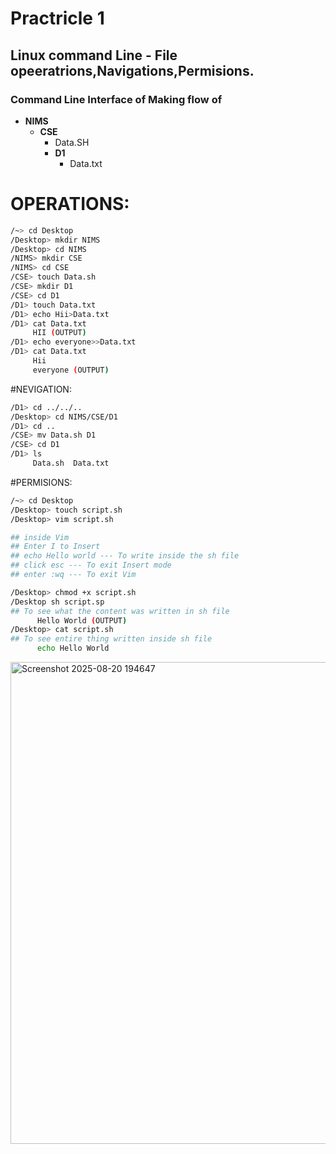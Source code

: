 # Practricle 1
## Linux command Line - File opeeratrions,Navigations,Permisions.

### Command Line Interface of Making flow of 
 * **NIMS** 
     * **CSE**
        * Data.SH
        * **D1**
           * Data.txt
# OPERATIONS:
````bash
/~> cd Desktop
/Desktop> mkdir NIMS
/Desktop> cd NIMS
/NIMS> mkdir CSE
/NIMS> cd CSE
/CSE> touch Data.sh
/CSE> mkdir D1
/CSE> cd D1
/D1> touch Data.txt
/D1> echo Hii>Data.txt
/D1> cat Data.txt
     HII (OUTPUT)
/D1> echo everyone>>Data.txt
/D1> cat Data.txt
     Hii
     everyone (OUTPUT)

````
#NEVIGATION:
```` bash
/D1> cd ../../..
/Desktop> cd NIMS/CSE/D1
/D1> cd ..
/CSE> mv Data.sh D1
/CSE> cd D1
/D1> ls
     Data.sh  Data.txt
````
#PERMISIONS:

``` bash
/~> cd Desktop
/Desktop> touch script.sh
/Desktop> vim script.sh

## inside Vim
## Enter I to Insert
## echo Hello world --- To write inside the sh file
## click esc --- To exit Insert mode
## enter :wq --- To exit Vim

/Desktop> chmod +x script.sh
/Desktop sh script.sp
## To see what the content was written in sh file
      Hello World (OUTPUT)
/Desktop> cat script.sh
## To see entire thing written inside sh file
      echo Hello World 

````
<img width="1068" height="771" alt="Screenshot 2025-08-20 194647" src="https://github.com/user-attachments/assets/eb501941-32ea-46dc-bcb8-d3a42aaa0903" />


